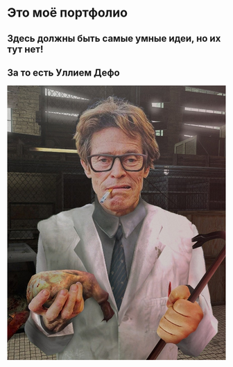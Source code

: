# Это моё портфолио
## Здесь должны быть самые умные идеи, но их тут нет!
## За то есть Уллием Дефо
![- Бедный Гордон Фримен... Ни DLC, ни озвучки, ни анимации... Совсем alone....](Уиллем-Дефо.jpeg)
